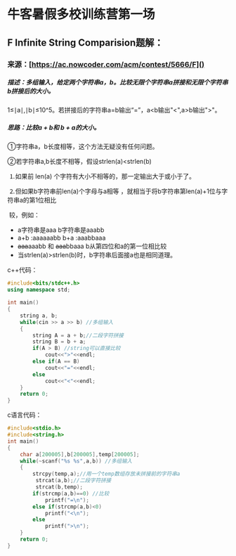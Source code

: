 #            牛客暑假多校训练营第一场

## F Infinite String Comparision题解：

###  来源：[https://ac.nowcoder.com/acm/contest/5666/F]()

##### 描述：多组输入，给定两个字符串a，b。比较无限个字符串a拼接和无限个字符串b拼接后的大小。 

1≤∣a∣,∣b∣≤10^5。若拼接后的字符串a=b输出“=”，a<b输出"<",a>b输出">"。

##### 思路：比较a + b和 b + a的大小。

①字符串a，b长度相等，这个方法无疑没有任何问题。

②若字符串a,b长度不相等，假设strlen(a)<strlen(b)

​     ⒈如果前 len(a) 个字符有大小不相等的，那一定输出大于或小于了。

​     ⒉但如果b字符串前len(a)个字母与a相等 ，就相当于将b字符串第len(a)+1位与字符串a的第1位相比    

​     较，例如：

-  a字符串是aaa        b字符串是aaabb
- a+b :aaaaaabb       b+a :aaabbaaa
- ~~aaa~~aaabb 和 ~~aaa~~bbaaa b从第四位和a的第一位相比较
- 当strlen(a)>strlen(b)时，b字符串后面接a也是相同道理。



c++代码：

```c++
#include<bits/stdc++.h>
using namespace std;

int main() 
{
    string a, b;
    while(cin >> a >> b) //多组输入
    {
        string A = a + b;//二段字符拼接
        string B = b + a;
        if(A > B) //string可以直接比较
            cout<<">"<<endl;
        else if(A == B) 
            cout<<"="<<endl;
        else 
            cout<<"<"<<endl;
    }
    return 0;
}


```

c语言代码：

```c
#include<stdio.h>
#include<string.h>
int main() 
{
    char a[200005],b[200005],temp[200005];
    while(~scanf("%s %s",a,b)) //多组输入
    {    
        strcpy(temp,a);//用一个temp数组存放未拼接前的字符串a
         strcat(a,b);//二段字符拼接
         strcat(b,temp);
        if(strcmp(a,b)==0) //比较
            printf("=\n");
        else if(strcmp(a,b)<0) 
            printf("<\n");
        else 
            printf(">\n");
    }
    return 0;
}
```

